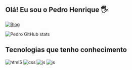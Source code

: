 ## Olá! Eu sou o Pedro Henrique 🖐️

[![Blog](https://img.shields.io/website?label=Portfolio&style=for-the-badge&url=https://pedr0henr1que.netlify.app)](https://pedr0henr1que.netlify.app)

![Pedro GitHub stats](https://github-readme-stats.vercel.app/api?username=DevPedroOliveira&show_icons=true&theme=dracula&count_private=true)

## Tecnologias que tenho conhecimento

<div style="display: inline_block">
  <img align="center" alt="html5" src="https://img.shields.io/badge/HTML5-E34F26?style=for-the-badge&logo=html5&logoColor=white" />
  <img align="center" alt="css" src="https://img.shields.io/badge/CSS3-1572B6?style=for-the-badge&logo=css3&logoColor=white" />
  <img align="center" alt="js" src="https://img.shields.io/badge/JavaScript-F7DF1E?style=for-the-badge&logo=javascript&logoColor=black" />
  <img align="center" alt="js" src="https://img.shields.io/badge/PHP-777BB4?style=for-the-badge&logo=php&logoColor=white" />
</div>
